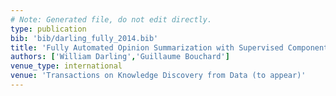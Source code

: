 ```yaml
---
# Note: Generated file, do not edit directly.
type: publication
bib: 'bib/darling_fully_2014.bib'
title: 'Fully Automated Opinion Summarization with Supervised Components and the Crowd'
authors: ['William Darling','Guillaume Bouchard']
venue_type: international
venue: 'Transactions on Knowledge Discovery from Data (to appear)'
---
```

